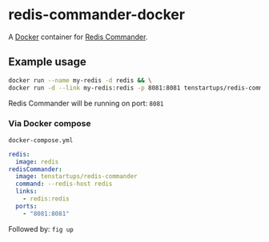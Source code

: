 redis-commander-docker
======================

A [Docker](https://www.docker.com/) container for [Redis Commander](https://github.com/joeferner/redis-commander).

## Example usage
```bash
docker run --name my-redis -d redis && \
docker run -d --link my-redis:redis -p 8081:8081 tenstartups/redis-commander --redis-host redis
```

Redis Commander will be running on port: `8081`

### Via Docker compose
`docker-compose.yml`
```yml
redis:
  image: redis
redisCommander:
  image: tenstartups/redis-commander
  command: --redis-host redis
  links:
    - redis:redis
  ports:
    - "8081:8081"
```
Followed by: `fig up`
